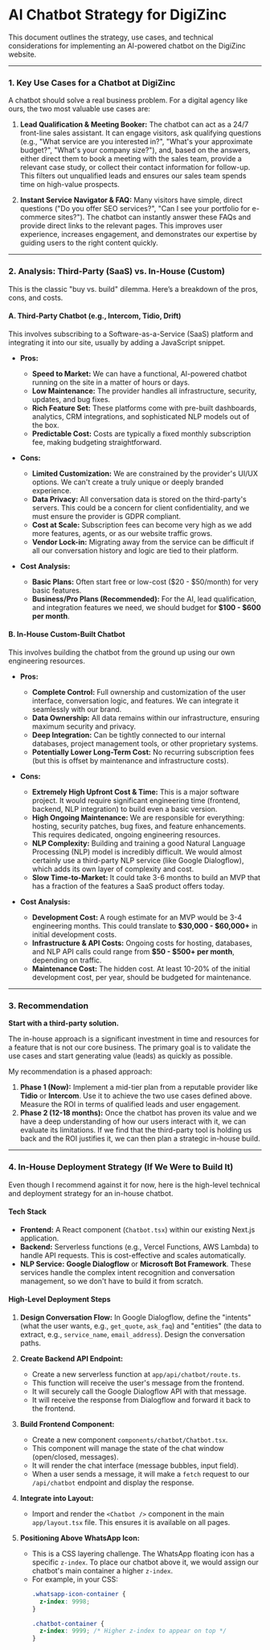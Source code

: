 # AI Chatbot Strategy for DigiZinc

This document outlines the strategy, use cases, and technical considerations for implementing an AI-powered chatbot on the DigiZinc website.

---

### 1. Key Use Cases for a Chatbot at DigiZinc

A chatbot should solve a real business problem. For a digital agency like ours, the two most valuable use cases are:

1.  **Lead Qualification & Meeting Booker:** The chatbot can act as a 24/7 front-line sales assistant. It can engage visitors, ask qualifying questions (e.g., "What service are you interested in?", "What's your approximate budget?", "What's your company size?"), and, based on the answers, either direct them to book a meeting with the sales team, provide a relevant case study, or collect their contact information for follow-up. This filters out unqualified leads and ensures our sales team spends time on high-value prospects.

2.  **Instant Service Navigator & FAQ:** Many visitors have simple, direct questions ("Do you offer SEO services?", "Can I see your portfolio for e-commerce sites?"). The chatbot can instantly answer these FAQs and provide direct links to the relevant pages. This improves user experience, increases engagement, and demonstrates our expertise by guiding users to the right content quickly.

---

### 2. Analysis: Third-Party (SaaS) vs. In-House (Custom)

This is the classic "buy vs. build" dilemma. Here’s a breakdown of the pros, cons, and costs.

#### A. Third-Party Chatbot (e.g., Intercom, Tidio, Drift)

This involves subscribing to a Software-as-a-Service (SaaS) platform and integrating it into our site, usually by adding a JavaScript snippet.

*   **Pros:**
    *   **Speed to Market:** We can have a functional, AI-powered chatbot running on the site in a matter of hours or days.
    *   **Low Maintenance:** The provider handles all infrastructure, security, updates, and bug fixes.
    *   **Rich Feature Set:** These platforms come with pre-built dashboards, analytics, CRM integrations, and sophisticated NLP models out of the box.
    *   **Predictable Cost:** Costs are typically a fixed monthly subscription fee, making budgeting straightforward.

*   **Cons:**
    *   **Limited Customization:** We are constrained by the provider's UI/UX options. We can't create a truly unique or deeply branded experience.
    *   **Data Privacy:** All conversation data is stored on the third-party's servers. This could be a concern for client confidentiality, and we must ensure the provider is GDPR compliant.
    *   **Cost at Scale:** Subscription fees can become very high as we add more features, agents, or as our website traffic grows.
    *   **Vendor Lock-in:** Migrating away from the service can be difficult if all our conversation history and logic are tied to their platform.

*   **Cost Analysis:**
    *   **Basic Plans:** Often start free or low-cost ($20 - $50/month) for very basic features.
    *   **Business/Pro Plans (Recommended):** For the AI, lead qualification, and integration features we need, we should budget for **$100 - $600 per month**.

#### B. In-House Custom-Built Chatbot

This involves building the chatbot from the ground up using our own engineering resources.

*   **Pros:**
    *   **Complete Control:** Full ownership and customization of the user interface, conversation logic, and features. We can integrate it seamlessly with our brand.
    *   **Data Ownership:** All data remains within our infrastructure, ensuring maximum security and privacy.
    *   **Deep Integration:** Can be tightly connected to our internal databases, project management tools, or other proprietary systems.
    *   **Potentially Lower Long-Term Cost:** No recurring subscription fees (but this is offset by maintenance and infrastructure costs).

*   **Cons:**
    *   **Extremely High Upfront Cost & Time:** This is a major software project. It would require significant engineering time (frontend, backend, NLP integration) to build even a basic version.
    *   **High Ongoing Maintenance:** We are responsible for everything: hosting, security patches, bug fixes, and feature enhancements. This requires dedicated, ongoing engineering resources.
    *   **NLP Complexity:** Building and training a good Natural Language Processing (NLP) model is incredibly difficult. We would almost certainly use a third-party NLP service (like Google Dialogflow), which adds its own layer of complexity and cost.
    *   **Slow Time-to-Market:** It could take 3-6 months to build an MVP that has a fraction of the features a SaaS product offers today.

*   **Cost Analysis:**
    *   **Development Cost:** A rough estimate for an MVP would be 3-4 engineering months. This could translate to **$30,000 - $60,000+** in initial development costs.
    *   **Infrastructure & API Costs:** Ongoing costs for hosting, databases, and NLP API calls could range from **$50 - $500+ per month**, depending on traffic.
    *   **Maintenance Cost:** The hidden cost. At least 10-20% of the initial development cost, per year, should be budgeted for maintenance.

---

### 3. Recommendation

**Start with a third-party solution.**

The in-house approach is a significant investment in time and resources for a feature that is not our core business. The primary goal is to validate the use cases and start generating value (leads) as quickly as possible.

My recommendation is a phased approach:
1.  **Phase 1 (Now):** Implement a mid-tier plan from a reputable provider like **Tidio** or **Intercom**. Use it to achieve the two use cases defined above. Measure the ROI in terms of qualified leads and user engagement.
2.  **Phase 2 (12-18 months):** Once the chatbot has proven its value and we have a deep understanding of how our users interact with it, we can evaluate its limitations. If we find that the third-party tool is holding us back and the ROI justifies it, we can then plan a strategic in-house build.

---

### 4. In-House Deployment Strategy (If We Were to Build It)

Even though I recommend against it for now, here is the high-level technical and deployment strategy for an in-house chatbot.

#### Tech Stack
*   **Frontend:** A React component (`Chatbot.tsx`) within our existing Next.js application.
*   **Backend:** Serverless functions (e.g., Vercel Functions, AWS Lambda) to handle API requests. This is cost-effective and scales automatically.
*   **NLP Service:** **Google Dialogflow** or **Microsoft Bot Framework**. These services handle the complex intent recognition and conversation management, so we don't have to build it from scratch.

#### High-Level Deployment Steps

1.  **Design Conversation Flow:** In Google Dialogflow, define the "intents" (what the user wants, e.g., `get_quote`, `ask_faq`) and "entities" (the data to extract, e.g., `service_name`, `email_address`). Design the conversation paths.

2.  **Create Backend API Endpoint:**
    *   Create a new serverless function at `app/api/chatbot/route.ts`.
    *   This function will receive the user's message from the frontend.
    *   It will securely call the Google Dialogflow API with that message.
    *   It will receive the response from Dialogflow and forward it back to the frontend.

3.  **Build Frontend Component:**
    *   Create a new component `components/chatbot/Chatbot.tsx`.
    *   This component will manage the state of the chat window (open/closed, messages).
    *   It will render the chat interface (message bubbles, input field).
    *   When a user sends a message, it will make a `fetch` request to our `/api/chatbot` endpoint and display the response.

4.  **Integrate into Layout:**
    *   Import and render the `<Chatbot />` component in the main `app/layout.tsx` file. This ensures it is available on all pages.

5.  **Positioning Above WhatsApp Icon:**
    *   This is a CSS layering challenge. The WhatsApp floating icon has a specific `z-index`. To place our chatbot above it, we would assign our chatbot's main container a higher `z-index`.
    *   For example, in your CSS:
        ```css
        .whatsapp-icon-container {
          z-index: 9998;
        }

        .chatbot-container {
          z-index: 9999; /* Higher z-index to appear on top */
        }
        ```
